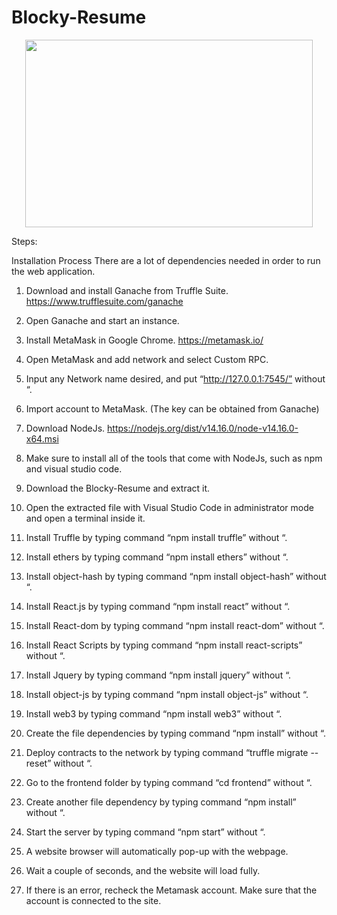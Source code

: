 # Blocky-Resume

<p align="center">
  <img width="460" height="300" src="https://user-images.githubusercontent.com/28200932/118939015-d88d7100-b981-11eb-8ad8-d3b8f0db6d52.png">
</p>


Steps:



Installation Process
There are a lot of dependencies needed in order to run the web application.
1.	Download and install Ganache from Truffle Suite.
    https://www.trufflesuite.com/ganache 

2.	Open Ganache and start an instance.

3.	Install MetaMask in Google Chrome.
    https://metamask.io/ 

4.	Open MetaMask and add network and select Custom RPC.

5.	Input any Network name desired, and put “http://127.0.0.1:7545/” without “.

6.	Import account to MetaMask. (The key can be obtained from Ganache)

7.	Download NodeJs.
    https://nodejs.org/dist/v14.16.0/node-v14.16.0-x64.msi 

8.	Make sure to install all of the tools that come with NodeJs, such as npm and visual studio code. 

9.	Download the Blocky-Resume and extract it.

10.	Open the extracted file with Visual Studio Code in administrator mode and open a terminal inside it.

11.	Install Truffle by typing command “npm install truffle” without “.

12.	Install ethers by typing command “npm install ethers” without “.

13.	Install object-hash by typing command “npm install object-hash” without “.

14.	Install React.js by typing command “npm install react” without “.

15.	Install React-dom by typing command “npm install react-dom” without “.

16.	Install React Scripts by typing command “npm install react-scripts” without “.

17.	Install Jquery by typing command “npm install jquery” without “.

18.	Install object-js by typing command “npm install object-js” without “.

19.	Install web3 by typing command “npm install web3” without “.

20.	Create the file dependencies by typing command “npm install” without “.

21.	Deploy contracts to the network by typing command “truffle migrate --reset” without “.

22.	Go to the frontend folder by typing command “cd frontend” without “.

23.	Create another file dependency by typing command “npm install” without “.

24.	Start the server by typing command “npm start” without “.

25.	A website browser will automatically pop-up with the webpage.

26.	Wait a couple of seconds, and the website will load fully.

27.	If there is an error, recheck the Metamask account. Make sure that the account is connected to the site.
